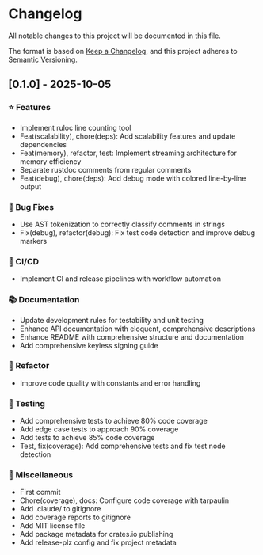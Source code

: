 # Changelog

All notable changes to this project will be documented in this file.

The format is based on [Keep a Changelog](https://keepachangelog.com/en/1.1.0/),
and this project adheres to [Semantic Versioning](https://semver.org/spec/v2.0.0.html).
## [0.1.0] - 2025-10-05

### ⭐ Features
- Implement ruloc line counting tool
- Feat(scalability), chore(deps): Add scalability features and update dependencies
- Feat(memory), refactor, test: Implement streaming architecture for memory efficiency
- Separate rustdoc comments from regular comments
- Feat(debug), chore(deps): Add debug mode with colored line-by-line output

### 🐛 Bug Fixes
- Use AST tokenization to correctly classify comments in strings
- Fix(debug), refactor(debug): Fix test code detection and improve debug markers

### 👷 CI/CD
- Implement CI and release pipelines with workflow automation

### 📚 Documentation
- Update development rules for testability and unit testing
- Enhance API documentation with eloquent, comprehensive descriptions
- Enhance README with comprehensive structure and documentation
- Add comprehensive keyless signing guide

### 🔨 Refactor
- Improve code quality with constants and error handling

### 🧪 Testing
- Add comprehensive tests to achieve 80% code coverage
- Add edge case tests to approach 90% coverage
- Add tests to achieve 85% code coverage
- Test, fix(coverage): Add comprehensive tests and fix test node detection

### 🧹 Miscellaneous
- First commit
- Chore(coverage), docs: Configure code coverage with tarpaulin
- Add .claude/ to gitignore
- Add coverage reports to gitignore
- Add MIT license file
- Add package metadata for crates.io publishing
- Add release-plz config and fix project metadata
<!-- generated by release-plz + git-cliff -->
